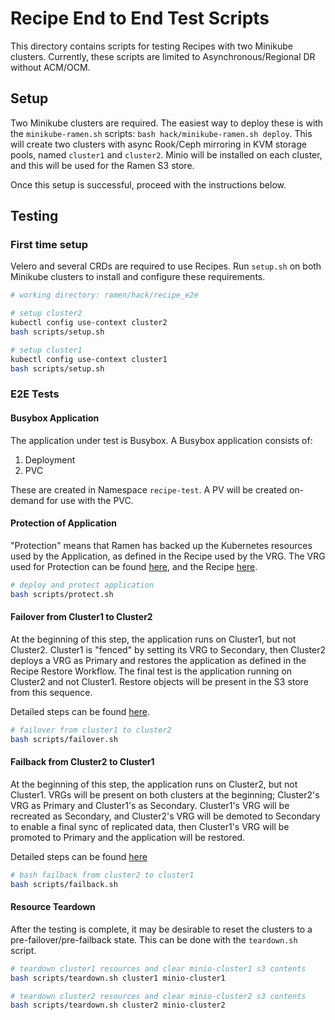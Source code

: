 # Recipe End to End Test Scripts

This directory contains scripts for testing Recipes with two Minikube clusters.
Currently, these scripts are limited to Asynchronous/Regional DR without ACM/OCM.

## Setup
Two Minikube clusters are required. The easiest way to deploy these is with the
`minikube-ramen.sh` scripts: `bash hack/minikube-ramen.sh deploy`. This will create
two clusters with async Rook/Ceph mirroring in KVM storage pools, named `cluster1`
and `cluster2`. Minio will be installed on each cluster, and this will be used for
the Ramen S3 store.

Once this setup is successful, proceed with the instructions below.

## Testing

### First time setup
Velero and several CRDs are required to use Recipes. Run `setup.sh` on both Minikube
clusters to install and configure these requirements.

```bash
# working directory: ramen/hack/recipe_e2e

# setup cluster2
kubectl config use-context cluster2
bash scripts/setup.sh

# setup cluster1
kubectl config use-context cluster1
bash scripts/setup.sh
```

### E2E Tests

#### Busybox Application
The application under test is Busybox. A Busybox application consists of:

1. Deployment
1. PVC

These are created in Namespace `recipe-test`. A PV will be created on-demand for
use with the PVC.

#### Protection of Application

"Protection" means that Ramen has backed up the Kubernetes resources used by the
Application, as defined in the Recipe used by the VRG. The VRG used for Protection
can be found [here](protect/vrg_busybox_primary.yaml), and the Recipe [here](protect/recipe_busybox.yaml).

```bash
# deploy and protect application
bash scripts/protect.sh
``` 

#### Failover from Cluster1 to Cluster2

At the beginning of this step, the application runs on Cluster1, but not Cluster2.
Cluster1 is "fenced" by setting its VRG to Secondary, then Cluster2 deploys a VRG
as Primary and restores the application as defined in the Recipe Restore Workflow.
The final test is the application running on Cluster2 and not Cluster1. Restore
objects will be present in the S3 store from this sequence.

Detailed steps can be found [here](https://github.com/RamenDR/ramen/blob/main/docs/vrg-usage.md#failover-application-from-cluster1-to-cluster2).

```bash
# failover from cluster1 to cluster2
bash scripts/failover.sh
```

#### Failback from Cluster2 to Cluster1

At the beginning of this step, the application runs on Cluster2, but not Cluster1.
VRGs will be present on both clusters at the beginning; Cluster2's VRG as Primary
and Cluster1's as Secondary. Cluster1's VRG will be recreated as Secondary, and
Cluster2's VRG will be demoted to Secondary to enable a final sync of replicated
data, then Cluster1's VRG will be promoted to Primary and the application will be
restored.

Detailed steps can be found [here](https://github.com/RamenDR/ramen/blob/main/docs/vrg-usage.md#failbackrelocate-application-from-cluster2-to-cluster1)

```bash
# bash failback from cluster2 to cluster1
bash scripts/failback.sh
```

#### Resource Teardown
After the testing is complete, it may be desirable to reset the clusters to a
pre-failover/pre-failback state. This can be done with the `teardown.sh` script.

```bash
# teardown cluster1 resources and clear minio-cluster1 s3 contents
bash scripts/teardown.sh cluster1 minio-cluster1

# teardown cluster2 resources and clear minio-cluster2 s3 contents
bash scripts/teardown.sh cluster2 minio-cluster2
```
